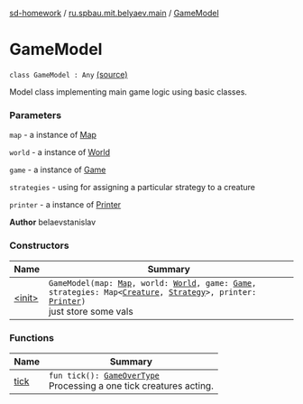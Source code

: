 [sd-homework](../../index.md) / [ru.spbau.mit.belyaev.main](../index.md) / [GameModel](.)

# GameModel

`class GameModel : Any` [(source)](https://github.com/StasBel/sd-homework/blob/Roguelike/src/main/kotlin/ru/spbau/mit/belyaev/main/GameModel.kt#L22)

Model class implementing main game logic using basic classes.

### Parameters

`map` - a instance of [Map](../../ru.spbau.mit.belyaev.map/-map/index.md)

`world` - a instance of [World](../../ru.spbau.mit.belyaev.world/-world/index.md)

`game` - a instance of [Game](../../ru.spbau.mit.belyaev.game/-game/index.md)

`strategies` - using for assigning a particular strategy to a creature

`printer` - a instance of [Printer](../../ru.spbau.mit.belyaev.print/-printer/index.md)

**Author**
belaevstanislav

### Constructors

| Name | Summary |
|---|---|
| [&lt;init&gt;](-init-.md) | `GameModel(map: `[`Map`](../../ru.spbau.mit.belyaev.map/-map/index.md)`, world: `[`World`](../../ru.spbau.mit.belyaev.world/-world/index.md)`, game: `[`Game`](../../ru.spbau.mit.belyaev.game/-game/index.md)`, strategies: Map<`[`Creature`](../../ru.spbau.mit.belyaev.world/-creature/index.md)`, `[`Strategy`](../../ru.spbau.mit.belyaev.strategy/-strategy/index.md)`>, printer: `[`Printer`](../../ru.spbau.mit.belyaev.print/-printer/index.md)`)`<br>just store some vals |

### Functions

| Name | Summary |
|---|---|
| [tick](tick.md) | `fun tick(): `[`GameOverType`](../-game-over-type/index.md)<br>Processing a one tick creatures acting. |
